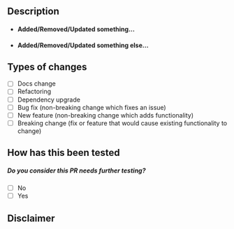 ## Description

<!--- List the changes proposed and/or how the issue(s) has(have) been solved. -->

- #### Added/Removed/Updated something...
   <!--- Add a screenshot or brief description if needed -->
- #### Added/Removed/Updated something else...
    <!--- Add a screenshot or brief description if needed -->

## Types of changes

<!--- What types of changes does your code introduce? Put an `x` in all the boxes that apply: -->

- [ ] Docs change
- [ ] Refactoring
- [ ] Dependency upgrade
- [ ] Bug fix (non-breaking change which fixes an issue)
- [ ] New feature (non-breaking change which adds functionality)
- [ ] Breaking change (fix or feature that would cause existing functionality to change)

## How has this been tested

<!--- Please describe in detail how you tested your changes. -->
<!--- Include details of your testing environment, and the tests you ran to -->
<!--- see how your change affects other areas of the code, etc. -->

##### Do you consider this PR needs further testing?

- [ ] No
- [ ] Yes

## Disclaimer

<!--- Provide a description about anything unusual. -->
